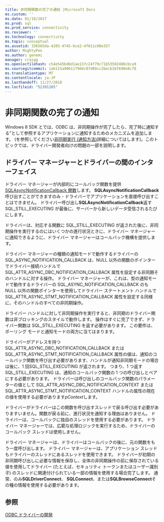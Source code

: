 ```yaml
---
title: 非同期関数の完了の通知 |Microsoft Docs
ms.custom: ''
ms.date: 01/19/2017
ms.prod: sql
ms.prod_service: connectivity
ms.reviewer: ''
ms.technology: connectivity
ms.topic: conceptual
ms.assetid: 336565da-4203-4745-bce2-4f011c08e357
author: MightyPen
ms.author: genemi
manager: craigg
ms.openlocfilehash: c54e545bdbd1ae137c24f79c71b53502480cbca9
ms.sourcegitcommit: 1ab115a906117966c07d89cc2becb1bf690e8c78
ms.translationtype: MT
ms.contentlocale: ja-JP
ms.lasthandoff: 11/27/2018
ms.locfileid: "52391285"
---
```

# <a name="notification-of-asynchronous-function-completion"></a>非同期関数の完了の通知
Windows 8 SDK とでは、ODBC は、非同期操作が完了したら、完了時に通知する"として参照するアプリケーションに通知するためのメカニズムを追加します。 (を参照してください[非同期実行 (通知方法)](../../../odbc/reference/develop-app/asynchronous-execution-notification-method.md)詳細についてはします)。このトピックでは、ドライバー開発者向けの問題の一部を説明します。  
  
## <a name="the-interface-between-the-driver-manager-and-driver"></a>ドライバー マネージャーとドライバーの間のインターフェイス  
 ドライバー マネージャーが内部的にコールバック関数を提供[SQLAsyncNotificationCallback 関数](../../../odbc/reference/develop-driver/sqlasyncnotificationcallback-function.md)します。 **SQLAsyncNotificationCallback**呼び出すことができますのみ - ドライバーでアプリケーションを直接呼び出すことはできません。 ドライバー呼び出し**SQLAsyncNotificationCallback**返す SQL_STILL_EXECUTING が最後に、サーバーから新しいデータ受信されるたびにします。  
  
 ドライバーは、対応する関数に SQL_STILL_EXECUTING が返された後に、非同期操作を実行するのにはいくつかの進行状況ときに、ドライバー マネージャーに通知できるように、ドライバー マネージャーはコールバック機構を提供します。  
  
 ドライバー マネージャーの種類の通知モードで動作するドライバーの SQL_ASYNC_NOTIFICATION_CALLBACK は、NULL 以外の関数のポインターでドライバー接続ハンドルで SQL_ATTR_ASYNC_DBC_NOTIFICATION_CALLBACK 属性を設定する非同期そのハンドルに対する操作。 ドライバー マネージャーが、これは、型の通知モードで動作するドライバーの SQL_ASYNC_NOTIFICATION_CALLBACK のも NULL 以外の関数ポインターを使用してドライバー ステートメント ハンドルで SQL_ATTR_ASYNC_STMT_NOTIFICATION_CALLBACK 属性を設定する同様に、そのハンドルのすべての非同期操作。  
  
 ドライバー ハンドルに対して非同期操作を実行すると、非同期のドライバー関数は非ブロッキングのスタイルで動作します。 操作はすぐに完了できず、ドライバー関数は SQL_STILL_EXECUTING を返す必要があります。 この要件は、ポーリング モードと通知モードの両方に当てはまります。  
  
 ドライバーがアドレスを持つ SQL_ATTR_ASYNC_DBC_NOTIFICATION_CALLBACK または SQL_ATTR_ASYNC_STMT_NOTIFICATION_CALLBACK 属性の値は、通知のコールバック関数を呼び出す必要があります、ハンドルが通知非同期モードの場合は後に、1 回SQL_STILL_EXECUTING が返されます。 つまり、1 つ返す SQL_STILL_EXECUTING は、通知のコールバック関数の 1 つの呼び出しとペアにする必要があります。 ドライバーは呼び出しのコールバック関数のパラメーターの値として SQL_ATTR_ASYNC_DBC_NOTIFICATION_CONTEXT または SQL_ATTR_ASYNC_STMT_NOTIFICATION_CONTEXT ハンドルの属性の現在の値を使用する必要があります*pContext*します。  
  
 ドライバーがドライバーはこの関数を呼び出すスレッドで戻る呼び出す必要がありますいません。関数が戻る前に、進行状況を通知する理由はありません。 ドライバーは、コールバックに独自のスレッドを使用する必要があります。 ドライバー マネージャーでは、広範な処理ロジックを実行するため、ドライバーのコールバック スレッドは使用しません。  
  
 ドライバー マネージャーは、ドライバーはコールバックの後に、元の関数をもう一度呼び出します。 ドライバー マネージャーは、アプリケーション スレッドもドライバーのスレッドにあるスレッドを使用できます。 ドライバーが初期の非同期呼び出しに必要な情報を保存し、全体の非同期操作の前に保存されている値を使用してドライバー (たとえば、セキュリティ トークンまたはユーザー識別子) のスレッドに関連付けられている一部の情報を使用する場合完了します。 通常、のみ**SQLDriverConnect**、 **SQLConnect**、または**SQLBrowseConnect**その種の情報を使用する必要があります。  
  
## <a name="see-also"></a>参照  
 [ODBC ドライバーの開発](../../../odbc/reference/develop-driver/developing-an-odbc-driver.md)
